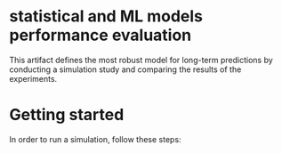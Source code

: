 # statistical and ML models performance evaluation
This artifact defines the most robust model for long-term predictions by conducting a simulation study and comparing the results of the experiments.

# Getting started

In order to run a simulation, follow these steps:
